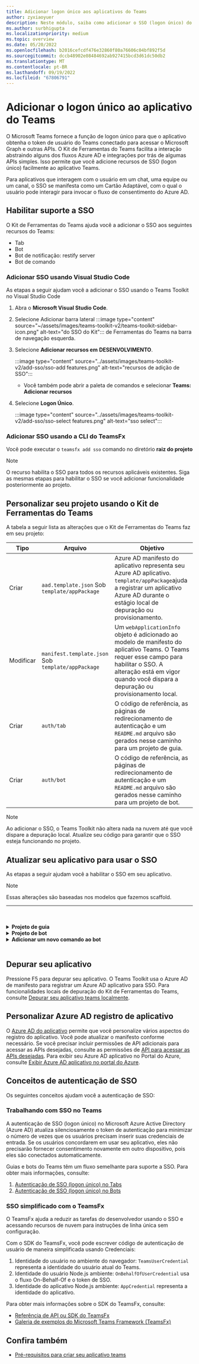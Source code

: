```yaml
---
title: Adicionar logon único aos aplicativos do Teams
author: zyxiaoyuer
description: Neste módulo, saiba como adicionar o SSO (logon único) do Teams Toolkit, habilitar o suporte ao SSO, atualizar seu aplicativo para usar o SSO
ms.author: surbhigupta
ms.localizationpriority: medium
ms.topic: overview
ms.date: 05/20/2022
ms.openlocfilehash: b2016cefcdf476e32860f80a76606c04bf892f5d
ms.sourcegitcommit: dccb48902e08484692ab927415bcd3d61dc50db2
ms.translationtype: MT
ms.contentlocale: pt-BR
ms.lasthandoff: 09/19/2022
ms.locfileid: "67806791"
---
```

# <a name="add-single-sign-on-to-teams-app"></a>Adicionar o logon único ao aplicativo do Teams

O Microsoft Teams fornece a função de logon único para que o aplicativo obtenha o token de usuário do Teams conectado para acessar o Microsoft Graph e outras APIs. O Kit de Ferramentas do Teams facilita a interação abstraindo alguns dos fluxos Azure AD e integrações por trás de algumas APIs simples. Isso permite que você adicione recursos de SSO (logon único) facilmente ao aplicativo Teams.

Para aplicativos que interagem com o usuário em um chat, uma equipe ou um canal, o SSO se manifesta como um Cartão Adaptável, com o qual o usuário pode interagir para invocar o fluxo de consentimento do Azure AD.

## <a name="enable-sso-support"></a>Habilitar suporte a SSO

O Kit de Ferramentas do Teams ajuda você a adicionar o SSO aos seguintes recursos do Teams:

* Tab
* Bot
* Bot de notificação: restify server
* Bot de comando

### <a name="add-sso-using-visual-studio-code"></a>Adicionar SSO usando Visual Studio Code

As etapas a seguir ajudam você a adicionar o SSO usando o Teams Toolkit no Visual Studio Code

1. Abra o **Microsoft Visual Studio Code**.
2. Selecione Adicionar barra lateral :::image type="content" source="~/assets/images/teams-toolkit-v2/teams-toolkit-sidebar-icon.png" alt-text="do SSO do Kit"::: de Ferramentas do Teams na barra de navegação esquerda.
3. Selecione **Adicionar recursos em** **DESENVOLVIMENTO**.

    :::image type="content" source="../assets/images/teams-toolkit-v2/add-sso/sso-add features.png" alt-text="recursos de adição de SSO":::

    * Você também pode abrir a paleta de comandos e selecionar **Teams: Adicionar recursos**

4. Selecione **Logon Único**.

    :::image type="content" source="../assets/images/teams-toolkit-v2/add-sso/sso-select features.png" alt-text="sso select":::

### <a name="add-sso-using-teamsfx-cli"></a>Adicionar SSO usando a CLI do TeamsFx

Você pode executar o `teamsfx add sso` comando no diretório **raiz do projeto**

> [!Note]
> O recurso habilita o SSO para todos os recursos aplicáveis existentes. Siga as mesmas etapas para habilitar o SSO se você adicionar funcionalidade posteriormente ao projeto.

## <a name="customize-your-project-using-teams-toolkit"></a>Personalizar seu projeto usando o Kit de Ferramentas do Teams

A tabela a seguir lista as alterações que o Kit de Ferramentas do Teams faz em seu projeto:

   |**Tipo**|**Arquivo**|**Objetivo**|
   |--------|--------|-----------|
   |Criar|`aad.template.json` Sob `template/appPackage`|Azure AD manifesto do aplicativo representa seu Azure AD aplicativo. `template/appPackage`ajuda a registrar um aplicativo Azure AD durante o estágio local de depuração ou provisionamento.|
   |Modificar|`manifest.template.json` Sob `template/appPackage`|Um `webApplicationInfo` objeto é adicionado ao modelo de manifesto do aplicativo Teams. O Teams requer esse campo para habilitar o SSO. A alteração está em vigor quando você dispara a depuração ou provisionamento local.|
   |Criar|`auth/tab`|O código de referência, as páginas de redirecionamento de autenticação e um `README.md` arquivo são gerados nesse caminho para um projeto de guia.|
   |Criar|`auth/bot`|O código de referência, as páginas de redirecionamento de autenticação e um `README.md` arquivo são gerados nesse caminho para um projeto de bot.|

> [!Note]
> Ao adicionar o SSO, o Teams Toolkit não altera nada na nuvem até que você dispare a depuração local. Atualize seu código para garantir que o SSO esteja funcionando no projeto.

## <a name="update-your-application-to-use-sso"></a>Atualizar seu aplicativo para usar o SSO

As etapas a seguir ajudam você a habilitar o SSO em seu aplicativo.

> [!NOTE]
> Essas alterações são baseadas nos modelos que fazemos scaffold.

---
<br>
<br><details>
<summary><b>Projeto de guia </b></summary>

1. Copiar `auth-start.html` e `auth-end.htm`** na `auth/public` pasta para `tabs/public/`. O Kit de Ferramentas do Teams registra esses dois pontos de Azure AD para Azure AD fluxo de redirecionamento.

2. Copiar `sso` pasta em `auth/tab` .`tabs/src/sso/`

    * `InitTeamsFx`: o arquivo implementa uma função que inicializa o SDK `GetUserProfile` do TeamsFx e abre o componente após a inicialização do SDK

    * `GetUserProfile`: o arquivo implementa uma função que chama o Microsoft API do Graph para obter informações do usuário

3. Executar `npm install @microsoft/teamsfx-react` em `tabs/`.

4. Adicione as seguintes linhas a serem `tabs/src/components/sample/Welcome.tsx` importadas `InitTeamsFx`:

    ```Bash

    import { InitTeamsFx } from "../../sso/InitTeamsFx";

    ```

5. Substitua a seguinte linha: `<AddSSO />` para `<InitTeamsFx />` substituir o componente `AddSso` pelo `InitTeamsFx` componente.

</details>
<details>
<summary><b>Projeto de bot </b></summary>

1. Copiar `auth/bot/public` pasta para `bot/src`. As duas pastas contêm páginas HTML usadas para redirecionamento de autenticação. `bot/src/index` Você precisa modificar o arquivo para adicionar o roteamento a essas páginas.

2. Copiar `auth/bot/sso` pasta para `bot/src`. As duas pastas contêm três arquivos como referência para implementação de SSO:

    * `showUserInfo`: ele implementa uma função para obter informações do usuário com o token de SSO. Você pode seguir isso para criar seu próprio método que requer token de SSO.

    * `ssoDialog`: ele cria um [ComponentDialog](/javascript/api/botbuilder-dialogs/componentdialog?view=botbuilder-ts-latest&preserve-view=true) que é usado para SSO.

    * `teamsSsoBot`: ele cria um [TeamsActivityHandler](/javascript/api/botbuilder/teamsactivityhandler?view=botbuilder-ts-latest&preserve-view=true) com `ssoDialog` e adiciona `showUserInfo` como um comando que pode ser disparado.

3. Siga o exemplo de código e registre seu próprio comando `addCommand` neste arquivo (opcional).

4. Executar `npm install isomorphic-fetch` em `bot/`.

5. Execute `npm install copyfiles` em `bot/` e substitua a seguinte linha em package.json:
  
   ```JSON

   "build": "tsc --build",

    ```

    com 

   ```JSON

   "build": "tsc --build && copyfiles public/*.html lib/",

   ```

   As páginas HTML usadas para redirecionamento de autenticação são copiadas durante a criação desse projeto de bot.

6. Depois de adicionar os arquivos a seguir, você precisará criar uma nova instância `teamsSsoBot` no `bot/src/index` arquivo. Substitua o seguinte código:

   ```Bash
  
   // Process Teams activity with Bot Framework.
   server.post("/api/messages", async (req, res) => {
   await commandBot.requestHandler(req, res);
   });  

   ```

    com 

   ```Bash

   const handler = new TeamsSsoBot();
   // Process Teams activity with Bot Framework.
   server.post("/api/messages", async (req, res) => {
       await commandBot.requestHandler(req, res, async (context)=> {
           await handler.run(context);
       });
   });

   ```

7. Adicione as rotas HTML no `bot/src/index` arquivo:

   ```Bash

   server.get(
       "/auth-*.html",
       restify.plugins.serveStatic({
           directory: path.join(__dirname, "public"),
       })
   );

   ```

8. Adicione as seguintes linhas a serem `bot/src/index` importadas `teamsSsoBot` e `path`:

   ```Bash

   // For ts:
   import { TeamsSsoBot } from "./sso/teamsSsoBot";
   const path = require("path");

   // For js:
   const { TeamsSsoBot } = require("./sso/teamsSsoBot");
   const path = require("path");

   ```

9. Registre seu comando no manifesto do aplicativo Teams. Abra `templates/appPackage/manifest.template.json`e adicione as seguintes linhas em `command` seu `commandLists` bot:

   ```JSON

   {
       "title": "show",
       "description": "Show user profile using Single Sign On feature"
   }

   ```

</details>
<details>
<summary><b>Adicionar um novo comando ao bot </b></summary>

> [!NOTE]
> Atualmente, essas instruções se aplicam a `command bot`. Se você começar com um `bot`exemplo de [bot-sso](https://github.com/OfficeDev/TeamsFx-Samples/tree/v2/bot-sso).

As etapas a seguir ajudam você a adicionar um novo comando, depois de adicionar o SSO ao seu projeto:

1. Crie um novo arquivo (`todo.ts`ou`todo.js`) em `bot/src/` e adicione sua própria lógica de negócios para chamar API do Graph:

# <a name="typescript"></a>[TypeScript](#tab/typescript)

   ```typescript
   // for TypeScript:
export async function showUserImage(
    context: TurnContext,
    ssoToken: string,
    param: any[]
): Promise<DialogTurnResult> {
    await context.sendActivity("Retrieving user photo from Microsoft Graph ...");

    // Init TeamsFx instance with SSO token
    const teamsfx = new TeamsFx().setSsoToken(ssoToken);

    // Update scope here. For example: Mail.Read, etc.
    const graphClient = createMicrosoftGraphClient(teamsfx, param[0]);
    
    // You can add following code to get your photo:
    // let photoUrl = "";
    // try {
    //   const photo = await graphClient.api("/me/photo/$value").get();
    //   photoUrl = URL.createObjectURL(photo);
    // } catch {
    //   // Could not fetch photo from user's profile, return empty string as placeholder.
    // }
    // if (photoUrl) {
    //   await context.sendActivity(
    //     `You can find your photo here: ${photoUrl}`
    //   );
    // } else {
    //   await context.sendActivity("Could not retrieve your photo from Microsoft Graph. Please make sure you have uploaded your photo.");
    // }

    return;
}  
   ```

# <a name="javascript"></a>[JavaScript](#tab/javascript)

   ```javaScript
   // for JavaScript:
export async function showUserImage(context, ssoToken, param) {
    await context.sendActivity("Retrieving user photo from Microsoft Graph ...");

    // Init TeamsFx instance with SSO token
    const teamsfx = new TeamsFx().setSsoToken(ssoToken);

    // Update scope here. For example: Mail.Read, etc.
    const graphClient = createMicrosoftGraphClient(teamsfx, param[0]);
    
    // You can add following code to get your photo:
    // let photoUrl = "";
    // try {
    //   const photo = await graphClient.api("/me/photo/$value").get();
    //   photoUrl = URL.createObjectURL(photo);
    // } catch {
    //   // Could not fetch photo from user's profile, return empty string as placeholder.
    // }
    // if (photoUrl) {
    //   await context.sendActivity(
    //     `You can find your photo here: ${photoUrl}`
    //   );
    // } else {
    //   await context.sendActivity("Could not retrieve your photo from Microsoft Graph. Please make sure you have uploaded your photo.");
    // }

    return;
}
   ```

---

2. Registrar um novo comando

   * Adicione a seguinte linha para o novo registro de comando usando `addCommand` em `teamsSsoBot`:

     ```bash

     this.dialog.addCommand("ShowUserProfile", "show", showUserInfo);

     ```

   * Adicione as seguintes linhas após a linha acima para registrar um novo comando `photo` e conectar-se ao método `showUserImage` adicionado acima:

     ```bash

     // As shown here, you can add your own parameter into the `showUserImage` method
     // You can also use regular expression for the command here
     const scope = ["User.Read"];
     this.dialog.addCommand("ShowUserPhoto", new RegExp("photo\s*.*"), showUserImage, scope);

     ```

3. Registre seu comando no manifesto do aplicativo Teams. Abra `templates/appPackage/manifest.template.json`e adicione as seguintes linhas em `command` seu `commandLists` bot:

   ```JSON

   {
       "title": "photo",
       "description": "Show user photo using Single Sign On feature"
   }

   ```

</details>
<br>

## <a name="debug-your-application"></a>Depurar seu aplicativo

Pressione F5 para depurar seu aplicativo. O Teams Toolkit usa o Azure AD de manifesto para registrar um Azure AD aplicativo para SSO. Para funcionalidades locais de depuração do Kit de Ferramentas do Teams, consulte [Depurar seu aplicativo teams localmente](debug-local.md).

## <a name="customize-azure-ad-application-registration"></a>Personalizar Azure AD registro de aplicativo

O [Azure AD do aplicativo](/azure/active-directory/develop/reference-app-manifest) permite que você personalize vários aspectos do registro do aplicativo. Você pode atualizar o manifesto conforme necessário. Se você precisar incluir permissões de API adicionais para acessar as APIs desejadas, consulte as permissões de [API para acessar as APIs desejadas](https://github.com/OfficeDev/TeamsFx/wiki/#customize-aad-manifest-template).
Para exibir seu Azure AD aplicativo no Portal do Azure, consulte [Exibir Azure AD aplicativo no portal do Azure](https://github.com/OfficeDev/TeamsFx/wiki/Manage-AAD-application-in-Teams-Toolkit#How-to-view-the-AAD-app-on-the-Azure-portal).

## <a name="sso-authentication-concepts"></a>Conceitos de autenticação de SSO

Os seguintes conceitos ajudam você a autenticação de SSO:

### <a name="working-of-sso-in-teams"></a>Trabalhando com SSO no Teams

A autenticação de SSO (logon único) no Microsoft Azure Active Directory (Azure AD) atualiza silenciosamente o token de autenticação para minimizar o número de vezes que os usuários precisam inserir suas credenciais de entrada. Se os usuários concordarem em usar seu aplicativo, eles não precisarão fornecer consentimento novamente em outro dispositivo, pois eles são conectados automaticamente.

Guias e bots do Teams têm um fluxo semelhante para suporte a SSO. Para obter mais informações, consulte:

1. [Autenticação de SSO (logon único) no Tabs](../tabs/how-to/authentication/tab-sso-overview.md)
2. [Autenticação de SSO (logon único) no Bots](../bots/how-to/authentication/auth-aad-sso-bots.md)

### <a name="simplified-sso-with-teamsfx"></a>SSO simplificado com o TeamsFx

O TeamsFx ajuda a reduzir as tarefas do desenvolvedor usando o SSO e acessando recursos de nuvem para instruções de linha única sem configuração.

Com o SDK do TeamsFx, você pode escrever código de autenticação de usuário de maneira simplificada usando Credenciais:

1. Identidade do usuário no ambiente do navegador: `TeamsUserCredential` representa a identidade do usuário atual do Teams.
2. Identidade do usuário Node.js ambiente: `OnBehalfOfUserCredential` usa o fluxo On-Behalf-Of e o token de SSO.
3. Identidade do aplicativo Node.js ambiente: `AppCredential` representa a identidade do aplicativo.

Para obter mais informações sobre o SDK do TeamsFx, consulte:

* [Referência de API ou SDK do TeamsFx](TeamsFx-SDK.md) [](/javascript/api/@microsoft/teamsfx/?view=msteams-client-js-latest&preserve-view=true)
* [Galeria de exemplos do Microsoft Teams Framework (TeamsFx)](https://github.com/OfficeDev/TeamsFx-Samples/tree/v2)

## <a name="see-also"></a>Confira também

* [Pré-requisitos para criar seu aplicativo teams](tools-prerequisites.md)

